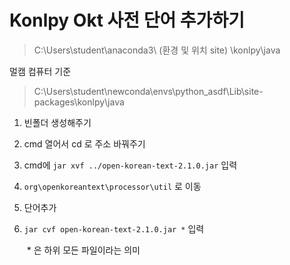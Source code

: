 # Konlpy Okt 사전 단어 추가하기

> C:\Users\student\anaconda3\ (환경 및 위치 site) \konlpy\java

멀캠 컴퓨터 기준 

> C:\Users\student\newconda\envs\python_asdf\Lib\site-packages\konlpy\java

1. 빈폴더 생성해주기

2. cmd 열어서 cd 로 주소 바꿔주기

3. cmd에 `jar xvf ../open-korean-text-2.1.0.jar` 입력 

4. `org\openkoreantext\processor\util` 로 이동

5.  단어추가

6. `jar cvf open-korean-text-2.1.0.jar *` 입력

   ​	* 은 하위 모든 파일이라는 의미

